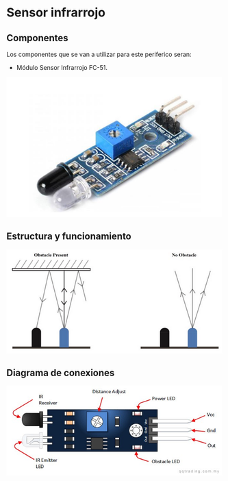 
# Sensor infrarrojo

## Componentes

Los componentes que se van a utilizar para este periferico seran:

- Módulo Sensor Infrarrojo FC-51.

![Screenshot](/Perifericos/SensorInfra/componentesIR.png) 

## Estructura y funcionamiento

![Screenshot](/Perifericos/SensorInfra/estyfunc1IR.png) 


## Diagrama de conexiones

![Screenshot](/Perifericos/SensorInfra/conexionesIR.jpeg) 


